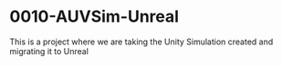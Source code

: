 # 0010-AUVSim-Unreal
This is a project where we are taking the Unity Simulation created and migrating it to Unreal
